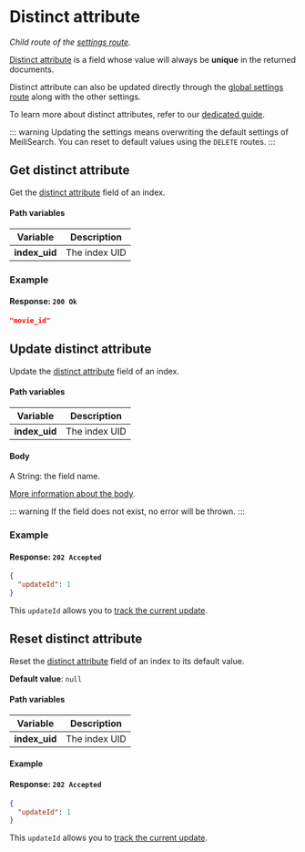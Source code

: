 # Distinct attribute

_Child route of the [settings route](/reference/api/settings.md)._

[Distinct attribute](/reference/features/distinct.md) is a field whose value will always be **unique** in the returned documents.

Distinct attribute can also be updated directly through the [global settings route](/reference/api/settings.md#update-settings) along with the other settings.

To learn more about distinct attributes, refer to our [dedicated guide](/reference/features/settings.md#distinct-attribute).

::: warning
Updating the settings means overwriting the default settings of MeiliSearch. You can reset to default values using the `DELETE` routes.
:::


## Get distinct attribute

<RouteHighlighter method="GET" route="/indexes/:index_uid/settings/distinct-attribute" />

Get the [distinct attribute](/reference/features/settings.md#distinct-attribute) field of an index.

#### Path variables

| Variable      | Description   |
| ------------- | ------------- |
| **index_uid** | The index UID |

### Example

<CodeSamples id="get_distinct_attribute_1" />

#### Response: `200 Ok`

```json
"movie_id"
```

## Update distinct attribute

<RouteHighlighter method="POST" route="/indexes/:index_uid/settings/distinct-attribute" />

Update the [distinct attribute](/reference/features/settings.md#distinct-attribute) field of an index.

#### Path variables

| Variable      | Description   |
| ------------- | ------------- |
| **index_uid** | The index UID |

#### Body

A String: the field name.

[More information about the body](/reference/features/settings.md#distinct-attribute).

::: warning
If the field does not exist, no error will be thrown.
:::

### Example

<CodeSamples id="update_distinct_attribute_1" />

#### Response: `202 Accepted`

```json
{
  "updateId": 1
}
```

This `updateId` allows you to [track the current update](/reference/api/updates.md).

## Reset distinct attribute

<RouteHighlighter method="DELETE" route="/indexes/:index_uid/settings/distinct-attribute"/>

Reset the [distinct attribute](/reference/features/settings.md#distinct-attribute) field of an index to its default value.

**Default value**: `null`

#### Path variables

| Variable      | Description   |
| ------------- | ------------- |
| **index_uid** | The index UID |

#### Example

<CodeSamples id="reset_distinct_attribute_1" />

#### Response: `202 Accepted`

```json
{
  "updateId": 1
}
```

This `updateId` allows you to [track the current update](/reference/api/updates.md).
